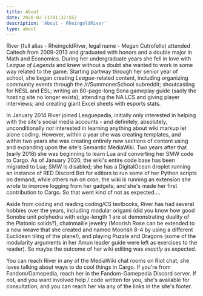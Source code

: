 ```yaml
---
title: About
date: 2020-02-11T01:32:55Z
description: 'About - RheingoldRiver'
type: about
---
```

River (full alias - RheingoldRiver, legal name - Megan Cutrofello) attended Caltech from 2009-2013 and graduated with honors and a double major in Math and Economics. During her undergraduate years she fell in love with *League of Legends* and knew without a doubt she wanted to work in some way related to the game. Starting partway through her senior year of school, she began creating *League*-related content, including organizing community events through the /r/SummonerSchool subreddit; shoutcasting for NESL and ESL; writing an 80-page-long Sona gameplay guide (sadly the hosting site no longer exists); attending the NA LCS and giving player interviews; and creating giant Excel sheets with esports stats.

In January 2014 River joined Leaguepedia, initially only interested in helping with the site's social media accounts - and definitely, absolutely, unconditionally *not* interested in learning anything about wiki markup let alone coding. However, within a year she was creating templates, and within two years she was creating entirely new sections of content using and expanding upon the site's Semantic MediaWiki. Two years after that (early 2018) she was beginning to learn Lua and converting her SMW code to Cargo. As of January 2020, the wiki's entire code base has been migrated to Lua; SMW is disabled; she has a DigitalOcean droplet running an instance of RED Discord Bot for editors to run some of her Python scripts on demand, while others run on cron; the wiki is running an extension she wrote to improve logging from her gadgets; and she's made her first contribution to Cargo. So that went kind of not as expected....

Aside from coding and reading coding/CS textbooks, River has had several hobbies over the years, including modular origami (did you know how good Sonobe unit polyhedra with edge-length 1 are at demonstrating duality of the Platonic solids?), chainmaille jewelry (Moorish Rose can be extended to a new weave that she created and named Moorish 8-4 by using a different Euclidean tiling of the plane!), and playing Puzzle and Dragons (some of the modularity arguments in her Amun leader guide were left as exercises to the reader). So maybe the outcome of her wiki editing was *exactly* as expected.

You can reach River in any of the MediaWiki chat rooms on Riot chat; she loves talking about ways to do cool things in Cargo. If you're from Fandom/Gamepedia, reach her in the Fandom-Gamepedia Discord server. If not, and you want involved help / code written for you, she's available for consultation, and you can reach her via any of the links in the site's footer.